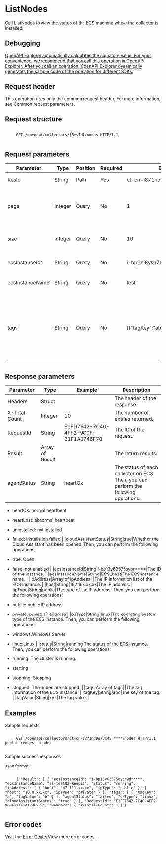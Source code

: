 # ListNodes

Call ListNodes to view the status of the ECS machine where the collector is installed.

## Debugging

[OpenAPI Explorer automatically calculates the signature value. For your convenience, we recommend that you call this operation in OpenAPI Explorer. After you call an operation, OpenAPI Explorer dynamically generates the sample code of the operation for different SDKs.](https://api.aliyun.com/#product=elasticsearch&api=ListNodes&type=ROA&version=2017-06-13)

## Request header

This operation uses only the common request header. For more information, see Common request parameters.

## Request structure

```

     GET /openapi/collectors/[ResId]/nodes HTTP/1.1 
   
```

## Request parameters

|Parameter|Type|Position|Required|Example|Description|
|---------|----|--------|--------|-------|-----------|
|ResId|String|Path|Yes|ct-cn-l871nd0u73c45\*\*\*\*|The collector ID. |
|page|Integer|Query|No|1|The number of pages of the returned result. |
|size|Integer|Query|No|10|The number of results per page. |
|ecsInstanceIds|String|Query|No|i-bp1ei8ysh7orb6eq\*\*\*\*|The ID of ECS instance N. |
|ecsInstanceName|String|Query|No|test|The ECS instance name. |
|tags|String|Query|No|\[\{"tagKey":"abc","tagValue":"xyz"\}\]|The tag information of the ECS instance. The tag key \(tagKey\) and tag value \(tagValue\) must be included. |

## Response parameters

|Parameter|Type|Example|Description|
|---------|----|-------|-----------|
|Headers|Struct| |The header of the response. |
|X-Total-Count|Integer|10|The number of entries returned. |
|RequestId|String|E1FD7642-7C40-4FF2-9C0F-21F1A1746F70|The ID of the request. |
|Result|Array of Result| |The return results. |
|agentStatus|String|heartOk|The status of each collector on ECS. Then, you can perform the following operations:

-   heartOk: normal heartbeat
-   heartLost: abnormal heartbeat
-   uninstalled: not installed
-   failed: installation failed |
|cloudAssistantStatus|String|true|Whether the Cloud Assistant has been opened. Then, you can perform the following operations:

-   true: Open
-   false: not enabled |
|ecsInstanceId|String|i-bp13y63575oypr\*\*\*\*|The ID of the instance. |
|ecsInstanceName|String|ECS\_beat|The ECS instance name. |
|ipAddress|Array of ipAddress| |The IP information list of the ECS instance. |
|host|String|192.168.xx.xx|The IP address. |
|ipType|String|public|The type of the IP address. Then, you can perform the following operations:

-   public: public IP address
-   private: private IP address |
|osType|String|linux|The operating system type of the ECS instance. Then, you can perform the following operations:

-   windows:Windows Server
-   linux:Linux |
|status|String|running|The status of the ECS instance. Then, you can perform the following operations:

-   running: The cluster is running.
-   starting
-   stopping: Stopping
-   stopped: The nodes are stopped. |
|tags|Array of tags| |The tag information of the ECS instance. |
|tagKey|String|abc|The key of the tag. |
|tagValue|String|xyz|The tag value. |

## Examples

Sample requests

```

     GET /openapi/collectors/ct-cn-l871nd0u73c45 ****/nodes HTTP/1.1 public request header 
   
```

Sample success responses

`JSON` format

```

     { "Result": [ { "ecsInstanceId": "i-bp13y63575oypr9d****", "ecsInstanceName": "zl-test02-keepit", "status": "running", "ipAddress": [ { "host": "47.111.xx.xx", "ipType": "public" }, { "host": "10.8.xx.xx", "ipType": "private" } ], "tags": [ { "tagKey": "a", "tagValue": "b" } ], "agentStatus": "failed", "osType": "linux", "cloudAssistantStatus": "true" } ], "RequestId": "E1FD7642-7C40-4FF2-9C0F-21F1A1746F70", "Headers": { "X-Total-Count": 1 } } 
   
```

## Error codes

Visit the [Error Center](https://error-center.alibabacloud.com/status/product/elasticsearch)View more error codes.


